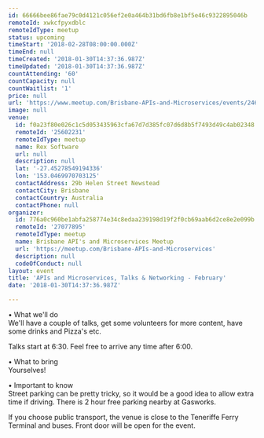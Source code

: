 ```yaml
---
id: 66666bee86fae79c0d4121c056ef2e0a464b31bd6fb8e1bf5e46c9322895046b
remoteId: xwkcfpyxdblc
remoteIdType: meetup
status: upcoming
timeStart: '2018-02-28T08:00:00.000Z'
timeEnd: null
timeCreated: '2018-01-30T14:37:36.987Z'
timeUpdated: '2018-01-30T14:37:36.987Z'
countAttending: '60'
countCapacity: null
countWaitlist: '1'
price: null
url: 'https://www.meetup.com/Brisbane-APIs-and-Microservices/events/246576508/'
image: null
venue:
  id: f0a23f80e026c1c5d053435963cfa67d7d385fc07d6d8b5f7493d49c4ab02348
  remoteId: '25602231'
  remoteIdType: meetup
  name: Rex Software
  url: null
  description: null
  lat: '-27.45278549194336'
  lon: '153.0469970703125'
  contactAddress: 29b Helen Street Newstead
  contactCity: Brisbane
  contactCountry: Australia
  contactPhone: null
organizer:
  id: 776a0c960be1abfa258774e34c8edaa239198d19f2f0cb69aab6d2ce8e2e099b
  remoteId: '27077895'
  remoteIdType: meetup
  name: Brisbane API's and Microservices Meetup
  url: 'https://meetup.com/Brisbane-APIs-and-Microservices'
  description: null
  codeOfConduct: null
layout: event
title: 'APIs and Microservices, Talks & Networking - February'
date: '2018-01-30T14:37:36.987Z'

---
```

<p>• What we'll do<br/>We'll have a couple of talks, get some volunteers for more content, have some drinks and Pizza's etc.</p> <p>Talks start at 6:30. Feel free to arrive any time after 6:00.</p> <p>• What to bring<br/>Yourselves!</p> <p>• Important to know<br/>Street parking can be pretty tricky, so it would be a good idea to allow extra time if driving. There is 2 hour free parking nearby at Gasworks.</p> <p>If you choose public transport, the venue is close to the Teneriffe Ferry Terminal and buses. Front door will be open for the event.</p>
